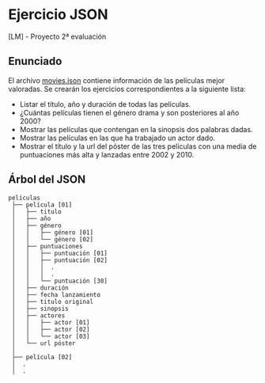 # Ejercicio JSON
[LM] - Proyecto 2ª evaluación

## Enunciado
El archivo [movies.json](movies.json) contiene información de las películas mejor valoradas. Se crearán los ejercicios correspondientes a la siguiente lista:

* Listar el título, año y duración de todas las películas.
* ¿Cuántas películas tienen el género drama y son posteriores al año 2000?
* Mostrar las películas que contengan en la sinopsis dos palabras dadas.
* Mostrar las películas en las que ha trabajado un actor dado.
* Mostrar el título y la url del póster de las tres películas con una media de puntuaciones más alta y lanzadas entre 2002 y 2010.

## Árbol del JSON

```
películas
 ├── película [01]
 │	 ├── titulo
 │	 ├── año
 │	 ├── género
 │	 │	 ├── género [01]
 │	 │	 └── género [02]
 │	 ├── puntuaciones
 │	 │	 ├── puntuación [01]
 │	 │	 ├── puntuación [02]
 │	 │	 │	.
 │	 │	 │	.
 │	 │	 └── puntuación [30]
 │	 ├── duración
 │	 ├── fecha lanzamiento
 │	 ├── titulo original
 │	 ├── sinopsis
 │	 ├── actores
 │	 │	 ├── actor [01]
 │	 │	 ├── actor [02]
 │	 │	 └── actor [03]
 │	 └── url póster
 │
 ├── película [02]
 │	.
 │	.
```
